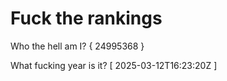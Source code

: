# Fuck the rankings

Who the hell am I?
{ 24995368 }

What fucking year is it?
[ 2025-03-12T16:23:20Z ]
